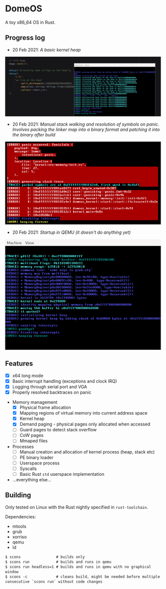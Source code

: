 # DomeOS
A toy x86_64 OS in Rust.

## Progress log

* 20 Feb 2021: <em>A basic kernel heap</em>
<p style="margin: auto"><img src=".progress/2021-02-20-heap.jpg"/></p>

* 20 Feb 2021: <em>Manual stack walking and resolution of symbols on panic. Involves packing the linker map into a binary format and patching it into the binary after build</em>
<p style="margin: auto"><img src=".progress/2021-02-20-backtrace.jpg"/></p>

* 20 Feb 2021: <em>Startup in QEMU (it doesn't do anything yet)</em>
<p style="margin: auto"><img src=".progress/2021-02-20-init.jpg"/></p>

## Features

* [X] x64 long mode
* [X] Basic interrupt handling (exceptions and clock IRQ)
* [X] Logging through serial port and VGA
* [X] Properly resolved backtraces on panic
* Memory management
  * [X] Physical frame allocation
  * [X] Mapping regions of virtual memory into current address space
  * [X] Kernel heap
  * [X] Demand paging - physical pages only allocated when accessed
  * [ ] Guard pages to detect stack overflow
  * [ ] CoW pages
  * [ ] Mmaped files
* Processes
  * [ ] Manual creation and allocation of kernel process (heap, stack etc)
  * [ ] PE binary loader
  * [ ] Userspace process
  * [ ] Syscalls
  * [ ] Basic Rust `std` userspace implementation
* ...everything else...

## Building
Only tested on Linux with the Rust nightly specified in `rust-toolchain`.

Dependencies:

* mtools
* grub
* xorriso
* qemu
* ld

```
$ scons                # builds only
$ scons run            # builds and runs in qemu
$ scons run headless=1 # builds and runs in qemu with no graphical window
$ scons -c             # cleans build, might be needed before multiple consecutive `scons run` without code changes
```
